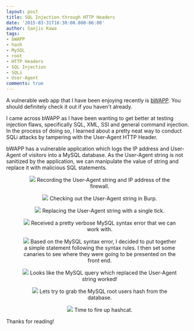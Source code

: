 ```yaml
---
layout: post
title: SQL Injection through HTTP Headers
date: '2015-03-31T16:30:00.000-06:00'
author: Sanjiv Kawa
tags:
- bWAPP
- hash
- MySQL
- root
- HTTP Headers
- SQL Injection
- SQLi
- User-Agent
comments: true
---
```


A vulnerable web app that I have been enjoying recently is <a href="http://www.itsecgames.com/">bWAPP</a>. You should definitely check it out if you haven't already.

I came across bWAPP as I have been wanting to get better at testing injection flaws, specifically SQL, XML, SSI and general command injection. In the process of doing so, I learned about a pretty neat way to conduct SQLi attacks by tampering with the User-Agent HTTP Header.

bWAPP has a vulnerable application which logs the IP address and User-Agent of visitors into a MySQL database. As the User-Agent string is not sanitized by the application, we can manipulate the value of string and replace it with malicious SQL statements.

<figure>
  <center>
    <img src="https://2.bp.blogspot.com/-j0R1gLKMN0o/VRsdpZGHNlI/AAAAAAAABzE/Sc_xVZjSKj8/s1600/1.png">
    <figurecaption>Recording the User-Agent string and IP address of the firewall.</figurecaption>
  </center>
</figure>

<figure>
  <center>
    <img src="https://1.bp.blogspot.com/-iIcN0Rif0wg/VRsdpc4egOI/AAAAAAAAByQ/-1NWaMK1K-k/s1600/2.png">
    <figurecaption>Checking out the User-Agent string in Burp.</figurecaption>
  </center>
</figure>

<figure>
  <center>
    <img src="https://4.bp.blogspot.com/-xm22VnnOGjg/VRsdpaW-SQI/AAAAAAAAByM/Otiq8o7H2yE/s1600/3.png">
    <figurecaption>Replacing the User-Agent string with a single tick.</figurecaption>
  </center>
</figure>

<figure>
  <center>
    <img src="https://1.bp.blogspot.com/-6qzSFkAxM88/VRsdp4wNpQI/AAAAAAAAByU/JAuNN17Ykpw/s1600/4.png">
    <figurecaption>Received a pretty verbose MySQL syntax error that we can work with.</figurecaption>
  </center>
</figure>

<figure>
  <center>
    <img src="https://4.bp.blogspot.com/-H0aSlGNJAtQ/VRsdqF6LiZI/AAAAAAAAByY/1-Hd7MyAQww/s1600/5.png">
    <figurecaption>Based on the MySQL syntax error, I decided to put together a simple statement following the syntax rules. I then set some canaries to see where they were going to be presented on the front end.</figurecaption>
  </center>
</figure>

<figure>
  <center>
    <img src="https://3.bp.blogspot.com/-0uTwKhDdnyA/VRsdqZK28YI/AAAAAAAAByo/HAbfHK91dQY/s1600/6.png">
    <figurecaption>Looks like the MySQL query which replaced the User-Agent string worked!</figurecaption>
  </center>
</figure>

<figure>
  <center>
    <img src="https://2.bp.blogspot.com/-gmes7Enpyyc/VRsdqmm4xVI/AAAAAAAAByg/MTW5Xs1ixgo/s1600/7.png">
    <figurecaption>Lets try to grab the MySQL root users hash from the database.</figurecaption>
  </center>
</figure>


<figure>
  <center>
    <img src="https://1.bp.blogspot.com/-UJSzYfzfkao/VRsdrbAkflI/AAAAAAAABys/XlegzR7-0D0/s1600/8.png">
    <figurecaption>Time to fire up hashcat.</figurecaption>
  </center>
</figure>

Thanks for reading!
